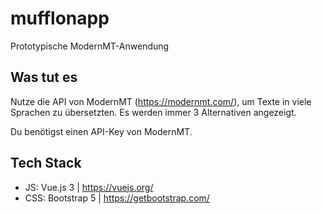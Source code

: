 # mufflonapp
Prototypische ModernMT-Anwendung

## Was tut es

Nutze die API von ModernMT (https://modernmt.com/), um Texte in viele Sprachen zu übersetzten. Es werden immer 3 Alternativen angezeigt.

Du benötigst einen API-Key von ModernMT.

## Tech Stack

- JS: Vue.js 3 | https://vuejs.org/
- CSS: Bootstrap 5 | https://getbootstrap.com/
